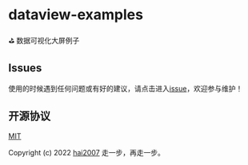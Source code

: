 # dataview-examples
⛳️ 数据可视化大屏例子

## Issues
使用的时候遇到任何问题或有好的建议，请点击进入[issue](https://github.com/hai2007/dataview-examples/issues)，欢迎参与维护！

开源协议
---------------------------------------
[MIT](https://github.com/hai2007/dataview-examples/blob/master/LICENSE)

Copyright (c) 2022 [hai2007](https://hai2007.github.io/SweetHome/) 走一步，再走一步。
